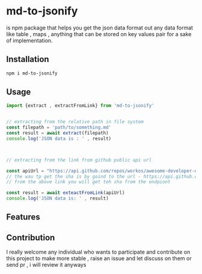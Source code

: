 # md-to-jsonify 
 
is npm package that helps you get the json data format out any data format like table , maps , anything that can be stored on key values pair for a sake of implementation.


## Installation

```bash 
npm i md-to-jsonify
```



## Usage 



```jsx 
import {extract , extractFromLink} from 'md-to-jsonify'


// extracting from the relative path in file system
const filepath = 'path/to/something.md'
const result = await extract(filepath)
console.log('JSON data is : ' , result)



// extracting from the link from github public api url 

const apiUrl = "https://api.github.com/repos/workos/awesome-developer-experience/git/blobs/{sha}"
// the wau tp get the sha is by goind to the url - https://api.github.com/repos/workos/awesome-developer-experience/git/trees/master
// from the above link you will get teh sha from the endpiont 

const result = await exteactFromLink(apiUrl)
console.log('JSON data is: ' , result)
```

## Features 



## Contribution 

I really welcome any individual who wants to participate and contribute on this project to make more stable , raise an issue and let discuss on them or send pr , i will review it anyways


